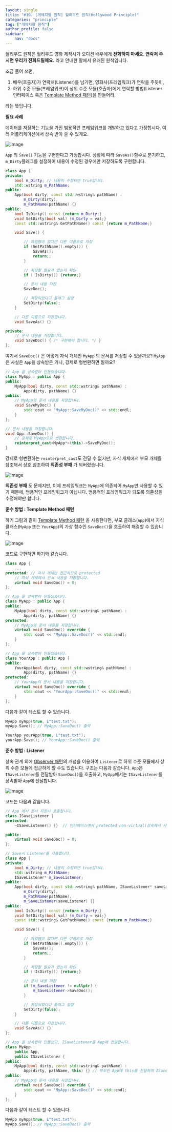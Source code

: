 ```yaml
---
layout: single
title: "#10. [개체지향 원칙] 헐리우드 원칙(Hollywood Principle)"
categories: "principle"
tag: ["개체지향 원칙"]
author_profile: false
sidebar: 
    nav: "docs"
---
```


헐리우드 원칙은 헐리우드 영화 제작사가 오디션 배우에게 **전화하지 마세요. 연락처 주시면 우리가 전화드릴께요.** 라고 안내한 말에서 유래된 원칙입니다.

조금 풀어 쓰면,

1. 배우(호출자)가 연락처(Listener)를 남기면, 영화사(프레임워크)가 연락을 주듯이,
2. 하위 수준 모듈(프레임워크)이 상위 수준 모듈(호출자)에게 연락할 방법(Listener 인터페이스 혹은 [Template Method 패턴](https://tango1202.github.io/pattern/pattern-template-method/))을 만들어라.

라는 뜻입니다.

**필요 사례**

데이터를 저장하는 기능을 가진 범용적인 프레임워크를 개발하고 있다고 가정합시다. 여러 어플리케이션에서 상속 받아 쓸 수 있게요.

![image](https://github.com/tango1202/tango1202.github.io/assets/133472501/9991a2f6-004f-457a-8871-bac0f728427b)

`App` 의 `Save()` 기능을 구현한다고 가정합시다. 상황에 따라 `SaveAs()`함수로 분기하고, `m_Dirty`플래그를 설정하여 내용이 수정된 경우에만 저장하도록 구현합니다.

```cpp
class App {
private:
    bool m_Dirty; // 내용이 수정되면 true입니다.
    std::wstring m_PathName;
public:
    App(bool dirty, const std::wstring& pathName) :
        m_Dirty(dirty),
        m_PathName(pathName) {} 
public:
    bool IsDirty() const {return m_Dirty;}
    void SetDirty(bool val) {m_Dirty = val;}
    const std::wstring& GetPathName() const {return m_PathName;}

    void Save() {

        // 파일명이 없다면 다른 이름으로 저장
        if (GetPathName().empty()) {
            SaveAs();
            return;;
        }

        // 저장할 필요가 있는지 확인
        if (!IsDirty()) {return;}

        // 문서 내용 저장
        SaveDoc();

        // 저장되었다고 플래그 설정
        SetDirty(false);
    }

    // 다른 이름으로 저장합니다.
    void SaveAs() {}

private:
    // 문서 내용을 저장합니다.
    void SaveDoc() { /* 구현해야 합니다. */ }
};
```

여기서 `SaveDoc()` 은 어떻게 자식 개체인 `MyApp` 의 문서를 저장할 수 있을까요? `MyApp`은 사실은 `App`을 상속받은 거니, 강제로 형변환하면 될까요?

```cpp
// App 을 상속받아 만들었습니다.
class MyApp : public App {
public:
    MyApp(bool dirty, const std::wstring& pathName) :
        App(dirty, pathName) {} 
public:
    // MyApp의 문서 내용을 저장합니다.
    void SaveMyDoc() {
        std::cout << "MyApp::SaveMyDoc()" << std::endl;
    }
};

// 문서 내용을 저장합니다.
void App::SaveDoc() {
    // 강제로 MyApp으로 변환합니다.
    reinterpret_cast<MyApp*>(this)->SaveMyDoc();
}
``` 
강제로 형변환하는 `reinterpret_cast`도 견딜 수 없지만, 자식 개체에서 부모 개체를 참조해서 상호 참조하여 **의존성 부패** 가 되버렸습니다.

![image](https://github.com/tango1202/tango1202.github.io/assets/133472501/e19a4379-80ae-4a5b-a0c4-042b328b20cd)

**의존성 부패** 도 문제지만, 이제 프레임워크는 `MyApp`에 의존되어 `MyApp`만 사용할 수 있기 때문에, 범용적인 프레임워크가 아닙니다. 범용적인 프레임워크가 되도록 의존성을 수정해야만 합니다.

**준수 방법 : Template Method 패턴**

하기 그림과 같이 [Template Method 패턴](https://tango1202.github.io/pattern/pattern-template-method/) 을 사용한다면, 부모 클래스(`App`)에서 자식 클래스(`MyApp` 또는 `YourApp`)의 가상 함수인 `SaveDoc()`을 호출하여 해결할 수 있습니다.

![image](https://github.com/tango1202/tango1202.github.io/assets/133472501/237506b6-090d-4a7a-8bc4-31438116b97c)

코드로 구현하면 하기와 같습니다.

```cpp
class App {
    ...
protected: // 자식 개체만 접근하므로 protected
    // 자식 개체에서 문서 내용을 저장합니다. 
    virtual void SaveDoc() = 0;
};

// App 을 상속받아 만들었습니다.
class MyApp : public App {
public:
    MyApp(bool dirty, const std::wstring& pathName) :
        App(dirty, pathName) {} 
protected:
    // MyApp의 문서 내용을 저장합니다.
    virtual void SaveDoc() override {
        std::cout << "MyApp::SaveDoc()" << std::endl;
    }
};

// App 을 상속받아 만들었습니다.
class YourApp : public App {
public:
    YourApp(bool dirty, const std::wstring& pathName) :
        App(dirty, pathName) {} 
protected:
    // YourApp의 문서 내용을 저장합니다.
    virtual void SaveDoc() override {
        std::cout << "YourApp::SaveDoc()" << std::endl;
    }
};
```

다음과 같이 테스트 할 수 있습니다.

```cpp
MyApp myApp(true, L"test.txt");
myApp.Save(); // MyApp::SaveDoc() 출력        

YourApp yourApp(true, L"test.txt");
yourApp.Save(); // YourApp::SaveDoc() 출력  
```

**준수 방법 : Listener**

상속 관계 외에 [Observer 패턴](https://tango1202.github.io/pattern/pattern-observer/)의 개념을 이용하여 `Listener`로 하위 수준 모듈에서 상위 수준 모듈에 접근하게 할 수도 있습니다.
구조는 다음과 같습니다. `App`은 `ISaveListener`를 전달받아 `SaveDoc()`을 호출하고, `MyApp`에서는 `ISaveListener`를 상속받아 `App`에 전달합니다.

![image](https://github.com/tango1202/tango1202.github.io/assets/133472501/8d03a4a5-92d8-4cd4-94a2-1f0b1c7ba5bc)

코드는 다음과 같습니다.

```cpp
// App 에서 문서 저장시 호출합니다.
class ISaveListener {
protected:
    ~ISaveListener() {}  // 인터페이스여서 protected non-virtual(상속해서 사용하고, 다형 소멸 안함) 입니다.

public:
    virtual void SaveDoc() = 0;
};

// Save시 Listener를 사용합니다.
class App {
private:
    bool m_Dirty; // 내용이 수정되면 true입니다.
    std::wstring m_PathName;
    ISaveListener* m_SaveListener;
public:
    App(bool dirty, const std::wstring& pathName, ISaveListener* saveListener) : 
        m_Dirty(dirty),
        m_PathName(pathName),
        m_SaveListener(saveListener) {}
public:
    bool IsDirty() const {return m_Dirty;}
    void SetDirty(bool val) {m_Dirty = val;}
    const std::wstring& GetPathName() const {return m_PathName;}

    void Save() {

        // 파일명이 없다면 다른 이름으로 저장
        if (GetPathName().empty()) {
            SaveAs();
            return;;
        }

        // 저장할 필요가 있는지 확인
        if (!IsDirty()) {return;}

        // 문서 내용 저장
        if (m_SaveListener != nullptr) {
            m_SaveListener->SaveDoc();
        }

        // 저장되었다고 플래그 설정
        SetDirty(false);
    }

    // 다른 이름으로 저장합니다.
    void SaveAs() {}
};

// App 을 상속받아 만들었고, ISaveListener를 App에 전달합니다.
class MyApp : 
    public App,
    public ISaveListener {
public:
    MyApp(bool dirty, const std::wstring& pathName) :
        App(dirty, pathName, this) {} // 부모인 App에 this를 전달하여 ISaveListener를 전달합니다.
public:
    // MyApp의 문서 내용을 저장합니다.
    virtual void SaveDoc() override {
        std::cout << "MyApp::SaveDoc()" << std::endl;  
    }
};
```

다음과 같이 테스트 할 수 있습니다.

```cpp
MyApp myApp(true, L"test.txt");
myApp.Save(); // MyApp::SaveDoc() 출력        
```


